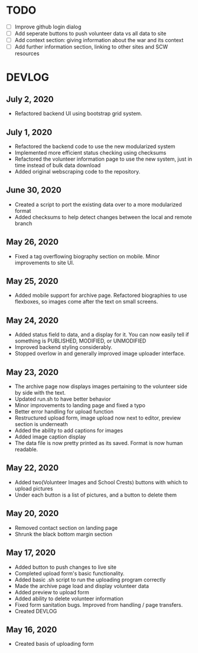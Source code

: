 # TODO
- [ ] Improve github login dialog
- [ ] Add seperate buttons to push volunteer data vs all data to site
- [ ] Add context section: giving information about the war and its context
- [ ] Add further information section, linking to other sites and SCW resources

# DEVLOG

## July 2, 2020
- Refactored backend UI using bootstrap grid system.

## July 1, 2020
- Refactored the backend code to use the new modularized system
- Implemented more efficient status checking using checksums
- Refactored the volunteer information page to use the new system, just in time instead of bulk data download
- Added original webscraping code to the repository.

## June 30, 2020
- Created a script to port the existing data over to a more modularized format
- Added checksums to help detect changes between the local and remote branch

## May 26, 2020
- Fixed a tag overflowing biography section on mobile. Minor improvements to site UI.

## May 25, 2020
- Added mobile support for archive page. Refactored biographies to use flexboxes, so images come after the text on small screens.

## May 24, 2020
- Added status field to data, and a display for it. You can now easily tell if something is PUBLISHED, MODIFIED, or UNMODIFIED
- Improved backend styling considerably. 
- Stopped overlow in and generally improved image uploader interface.

## May 23, 2020
- The archive page now displays images pertaining to the volunteer side by side with the text.
- Updated run.sh to have better behavior
- Minor improvements to landing page and fixed a typo
- Better error handling for upload function
- Restructured upload form, image upload now next to editor, preview section is underneath
- Added the ability to add captions for images
- Added image caption display
- The data file is now pretty printed as its saved. Format is now human readable.

## May 22, 2020
- Added two(Volunteer Images and School Crests) buttons with which to upload pictures
- Under each button is a list of pictures, and a button to delete them

## May 20, 2020
- Removed contact section on landing page
- Shrunk the black bottom margin section

## May 17, 2020
- Added button to push changes to live site
- Completed upload form's basic functionality.
- Added basic .sh script to run the uploading program correctly
- Made the archive page load and display volunteer data
- Added preview to upload form
- Added ability to delete volunteer information
- Fixed form sanitation bugs. Improved from handling / page transfers.
- Created DEVLOG

## May 16, 2020
- Created basis of uploading form
